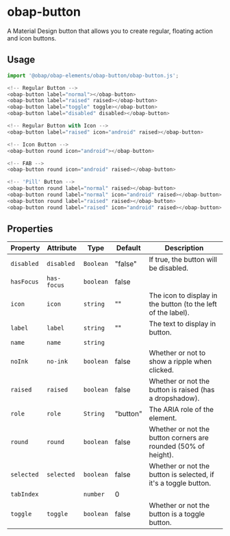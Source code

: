 # obap-button

A Material Design button that allows you to create regular, floating action and icon buttons.

## Usage

```javascript
import '@obap/obap-elements/obap-button/obap-button.js';

<!-- Regular Button -->
<obap-button label="normal"></obap-button>
<obap-button label="raised" raised></obap-button>
<obap-button label="toggle" toggle></obap-button>
<obap-button label="disabled" disabled></obap-button>

<!-- Regular Button with Icon -->
<obap-button label="raised" icon="android" raised></obap-button>

<!-- Icon Button -->
<obap-button round icon="android"></obap-button>

<!-- FAB -->
<obap-button round icon="android" raised></obap-button>

<!-- 'Pill' Button -->
<obap-button round label="normal" raised></obap-button>
<obap-button round label="normal" icon="android" raised></obap-button>
<obap-button round label="raised" raised></obap-button>
<obap-button round label="raised" icon="android" raised></obap-button>
```

## Properties

| Property   | Attribute   | Type      | Default  | Description                                      |
|------------|-------------|-----------|----------|--------------------------------------------------|
| `disabled` | `disabled`  | `Boolean` | "false"  | If true, the button will be disabled.            |
| `hasFocus` | `has-focus` | `boolean` | false    |                                                  |
| `icon`     | `icon`      | `string`  | ""       | The icon to display in the button (to the left of the label). |
| `label`    | `label`     | `string`  | ""       | The text to display in button.                   |
| `name`     | `name`      | `string`  |          |                                                  |
| `noInk`    | `no-ink`    | `boolean` | false    | Whether or not to show a ripple when clicked.    |
| `raised`   | `raised`    | `boolean` | false    | Whether or not the button is raised (has a dropshadow). |
| `role`     | `role`      | `String`  | "button" | The ARIA role of the element.                    |
| `round`    | `round`     | `boolean` | false    | Whether or not the button corners are rounded (50% of height). |
| `selected` | `selected`  | `boolean` | false    | Whether or not the button is selected, if it's a toggle button. |
| `tabIndex` |             | `number`  | 0        |                                                  |
| `toggle`   | `toggle`    | `boolean` | false    | Whether or not the button is a toggle button.    |
